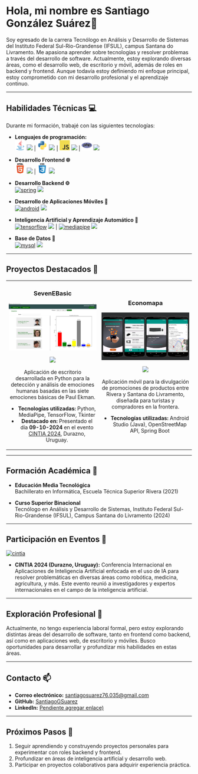 # Hola, mi nombre es Santiago González Suárez👋

Soy egresado de la carrera Tecnólogo en Análisis y Desarrollo de Sistemas del Instituto Federal Sul-Rio-Grandense (IFSUL), campus Santana do Livramento. Me apasiona aprender sobre tecnologías y resolver problemas a través del desarrollo de software. Actualmente, estoy explorando diversas áreas, como el desarrollo web, de escritorio y móvil, además de roles en backend y frontend. Aunque todavía estoy definiendo mi enfoque principal, estoy comprometido con mi desarrollo profesional y el aprendizaje continuo.

---

## Habilidades Técnicas 💻

Durante mi formación, trabajé con las siguientes tecnologías:

- **Lenguajes de programación:**  
  <a target="_blank" href="https://raw.githubusercontent.com/devicons/devicon/master/icons/java/java-original.svg" style="display: inline-block;"><img src="https://raw.githubusercontent.com/devicons/devicon/master/icons/java/java-original.svg" alt="java" width="28" height="28" /></a> <img src="https://img.shields.io/badge/-Java-red?style=for-the-badge&color=ea2d2e"> | <a target="_blank" href="https://raw.githubusercontent.com/devicons/devicon/master/icons/python/python-original.svg" style="display: inline-block;"><img src="https://raw.githubusercontent.com/devicons/devicon/master/icons/python/python-original.svg" alt="python" width="28" height="28" /></a> <img src="https://img.shields.io/badge/-python-blue?style=for-the-badge&color=3f7cad"> | <a target="_blank" href="https://raw.githubusercontent.com/devicons/devicon/master/icons/javascript/javascript-original.svg" style="display: inline-block;"><img src="https://raw.githubusercontent.com/devicons/devicon/master/icons/javascript/javascript-original.svg" alt="javascript" width="28" height="28" /></a> <img src="https://img.shields.io/badge/-JavaScript-yellow?style=for-the-badge&color=f0db4f"> | <a target="_blank" href="https://raw.githubusercontent.com/devicons/devicon/master/icons/php/php-original.svg" style="display: inline-block;"><img src="https://raw.githubusercontent.com/devicons/devicon/master/icons/php/php-original.svg" alt="php" width="28" height="28" /></a> <img src="https://img.shields.io/badge/-PHP-blue?style=for-the-badge&color=777bb3">

- **Desarrollo Frontend 🌐**  
  <a target="_blank" href="https://raw.githubusercontent.com/devicons/devicon/master/icons/html5/html5-original-wordmark.svg" style="display: inline-block;"><img src="https://raw.githubusercontent.com/devicons/devicon/master/icons/html5/html5-original-wordmark.svg" alt="html5" width="28" height="28" /></a> <img src="https://img.shields.io/badge/-HTML-orange?style=for-the-badge&color=e44d26"> | <a target="_blank" href="https://raw.githubusercontent.com/devicons/devicon/master/icons/css3/css3-original-wordmark.svg" style="display: inline-block;"><img src="https://raw.githubusercontent.com/devicons/devicon/master/icons/css3/css3-original-wordmark.svg" alt="css3" width="28" height="28" /></a> <img src="https://img.shields.io/badge/-CSS-blue?style=for-the-badge&color=1590b6">

- **Desarrollo Backend ⚙️**  
  <a target="_blank" href="https://www.vectorlogo.zone/logos/springio/springio-icon.svg" style="display: inline-block;"><img src="https://www.vectorlogo.zone/logos/springio/springio-icon.svg" alt="spring" width="22" height="22" /></a> <img src="https://img.shields.io/badge/-Spring%20Boot%20(Creaci%C3%B3n%20de%20APIs%20REST)-green?style=for-the-badge&color=77bc1f">

- **Desarrollo de Aplicaciones Móviles 📱**  
  <a target="_blank" href="https://cdn.jsdelivr.net/gh/devicons/devicon@latest/icons/androidstudio/androidstudio-original.svg" style="display: inline-block;"><img src="https://cdn.jsdelivr.net/gh/devicons/devicon@latest/icons/androidstudio/androidstudio-original.svg" alt="android" width="25" height="25" /></a> <img src="https://img.shields.io/badge/-Android Studio (Java)-blue?style=for-the-badge&color=4285f4">

- **Inteligencia Artificial y Aprendizaje Automático 🤖**  
  <a target="_blank" href="https://www.vectorlogo.zone/logos/tensorflow/tensorflow-icon.svg" style="display: inline-block;"><img src="https://www.vectorlogo.zone/logos/tensorflow/tensorflow-icon.svg" alt="tensorflow" width="25" height="25" /></a> <img src="https://img.shields.io/badge/-TensorFlow-orange?style=for-the-badge&color=ff6f00"> | <a target="_blank" href="https://viz.mediapipe.dev/logo.png" style="display: inline-block;"><img src="https://viz.mediapipe.dev/logo.png" alt="mediapipe" width="28" height="28" /></a> <img src="https://img.shields.io/badge/-MediaPipe-blue?style=for-the-badge&color=0097A7">

- **Base de Datos 💾**  
  <a target="_blank" href="https://cdn.jsdelivr.net/gh/devicons/devicon@latest/icons/mysql/mysql-original.svg" style="display: inline-block;"><img src="https://cdn.jsdelivr.net/gh/devicons/devicon@latest/icons/mysql/mysql-original.svg" alt="mysql" width="22" height="22" /></a> <img src="https://img.shields.io/badge/-MySQL-blue?style=for-the-badge&color=00618a">
---

## Proyectos Destacados 🚀

<table>
  <tr>
    <!-- Columna para SevenEBasic -->
    <td width="50%">
      <h3 align="center">SevenEBasic</h3>
      <div align="center">
        <a href="#"><img src="SevenEBasic/pantalla%20principal.PNG" alt="Pantalla Principal" width="350"></a>
        <p>
          <a href="#" target="_blank">
            <img src="https://img.shields.io/badge/C%C3%93DIGO-80ffaa?style=for-the-badge&logo=github&logoColor=black">
          </a>
        </p>
        <p>
          Aplicación de escritorio desarrollada en Python para la detección y análisis de emociones humanas basadas en las siete emociones básicas de Paul Ekman.
        </p>
        <ul>
          <li><b>Tecnologías utilizadas:</b> Python, MediaPipe, TensorFlow, Tkinter</li>
          <li><b>Destacado en:</b> Presentado el día <b>09-10-2024</b> en el evento 
          <a href="https://sites.google.com/view/cintia-aria/2024/presentaciones?authuser=0">CINTIA 2024</a>, Durazno, Uruguay.</li>
        </ul>
      </div>
    </td>

  <!-- Columna para Economapa -->
  <td width="50%">
      <h3 align="center">Economapa</h3>
      <div align="center">
        <a href="#"><img src="Economapa/Economapa.png" alt="Economapa" width="350"></a>
        <p>
          <a href="#" target="_blank">
            <img src="https://img.shields.io/badge/C%C3%93DIGO-FF0000?style=for-the-badge&logo=github&logoColor=black">
          </a>
        </p>
        <p>
          Aplicación móvil para la divulgación de promociones de productos entre Rivera y Santana do Livramento, diseñada para turistas y compradores en la frontera.
        </p>
        <ul>
          <li><b>Tecnologías utilizadas:</b> Android Studio (Java), OpenStreetMap API, Spring Boot</li>
        </ul>
      </div>
    </td>
  </tr>
</table>

---

## Formación Académica 📘

- **Educación Media Tecnológica**  
  Bachillerato en Informática, Escuela Técnica Superior Rivera (2021)

- **Curso Superior Binacional**  
  Tecnólogo en Análisis y Desarrollo de Sistemas, Instituto Federal Sul-Rio-Grandense (IFSUL), Campus Santana do Livramento (2024)

---

## Participación en Eventos 🌟

<a target="_blank" href="https://ci3.googleusercontent.com/mail-sig/AIorK4yNMF10Dk-ay2Tl63MM_K8BhbJePB1-dSd663K7eGwzpmNdIjoRU3cIKHhrUHZ28aEXJ2isyzykrXXN" style="display: inline-block; "><img src="https://ci3.googleusercontent.com/mail-sig/AIorK4yNMF10Dk-ay2Tl63MM_K8BhbJePB1-dSd663K7eGwzpmNdIjoRU3cIKHhrUHZ28aEXJ2isyzykrXXN" alt="cintia" width="150" height="50" /></a>
- **CINTIA 2024 (Durazno, Uruguay):**
  Conferencia Internacional en Aplicaciones de Inteligencia Artificial enfocada en el uso de IA para resolver problemáticas en diversas áreas como robótica, medicina, agricultura, y más. Este evento reunió a investigadores y expertos internacionales en el campo de la inteligencia artificial.

---

## Exploración Profesional 🤔

Actualmente, no tengo experiencia laboral formal, pero estoy explorando distintas áreas del desarrollo de software, tanto en frontend como backend, así como en aplicaciones web, de escritorio y móviles. Busco oportunidades para desarrollar y profundizar mis habilidades en estas áreas.

---

## Contacto 📫

- **Correo electrónico:** santiagosuarez76.035@gmail.com 
- **GitHub:** [SantiagoGSuarez](https://github.com/SantiagoGSuarez)  
- **LinkedIn:** [Pendiente agregar enlace)](#)  

---

## Próximos Pasos 🚧

1. Seguir aprendiendo y construyendo proyectos personales para experimentar con roles backend y frontend.  
2. Profundizar en áreas de inteligencia artificial y desarrollo web.  
3. Participar en proyectos colaborativos para adquirir experiencia práctica.  
